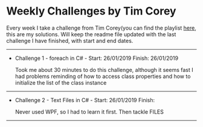 Weekly Challenges by Tim Corey
======

Every week I take a challenge from Tim Corey(you can find the playlist [here](https://www.youtube.com/watch?v=pxdwwgIja5Q&list=PLLWMQd6PeGY1VcJGocm1wwtFCZUrh2sc9), this are my solutions.
Will keep the readme file updated with the last challenge I have finished, with start and end dates.

---

* Challenge 1 - foreach in C# - Start: 26/01/2019 Finish: 26/01/2019

     Took me about 30 minutes to do this challenge, although it seems fast I had problems reminding of how to access class     properties and how to initialize the list of the class instance

---

* Challenge 2 - Text Files in C# - Start: 26/01/2019 Finish: 

     Never used WPF, so I had to learn it first. Then tackle FILES

---
